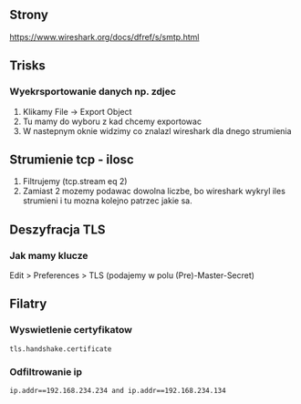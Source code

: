 ## Strony
https://www.wireshark.org/docs/dfref/s/smtp.html

## Trisks
### Wyekrsportowanie danych np. zdjec
1. Klikamy File -> Export Object
2. Tu mamy do wyboru z kad chcemy exportowac
3. W nastepnym oknie widzimy co znalazl wireshark dla dnego strumienia

## Strumienie tcp - ilosc
1. Filtrujemy (tcp.stream eq 2)
2. Zamiast 2 mozemy podawac dowolna liczbe, bo wireshark wykryl iles strumieni i tu mozna kolejno patrzec jakie sa.

## Deszyfracja TLS 
### Jak mamy klucze
Edit > Preferences > TLS (podajemy w polu (Pre)-Master-Secret)

## Filatry
### Wyswietlenie certyfikatow
    tls.handshake.certificate
### Odfiltrowanie ip
    ip.addr==192.168.234.234 and ip.addr==192.168.234.134
